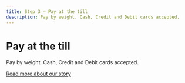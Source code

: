 ```yaml
---
title: Step 3 – Pay at the till
description: Pay by weight. Cash, Credit and Debit cards accepted.
---
```

# Pay at the till

Pay by weight. Cash, Credit and Debit cards accepted.

[Read more about our story](../story.md)
